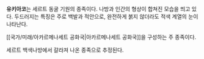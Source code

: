 **유키아코**는 세르트 동굴 기원의 종족이다. 나방과 인간의 형상이 합쳐진 모습을 띄고 있다.
두드러지는 특징은 주로 백발과 적안으로, 완전하게 붉지 않더라도 적색 계열의 눈이 나타난다.

[[국가/미래/아카르메나세트 공화국|아카르메나세트 공화국]]을 구성하는 주 종족이다.

세르트 백색나방에서 갈라져 나온 종족으로 추정된다.